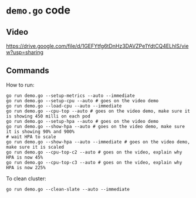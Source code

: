 # `demo.go` code

## Video

https://drive.google.com/file/d/1GEFYtfg6tDnHz3DAVZPe1YdtCQ4ELhlS/view?usp=sharing


## Commands

How to run:

```
go run demo.go --setup-metrics --auto --immediate
go run demo.go --setup-cpu --auto # goes on the video demo
go run demo.go --load-cpu --auto --immediate
go run demo.go --cpu-top --auto # goes on the video demo, make sure it is showing 450 milli on each pod
go run demo.go --setup-hpa --auto # goes on the video demo
go run demo.go --show-hpa --auto # goes on the video demo, make sure it is showing 90% and 900%
# wait HPA to scale
go run demo.go --show-hpa --auto --immediate # goes on the video demo, make sure it is scaled
go run demo.go --cpu-top-c2 --auto # goes on the video, explain why HPA is now 45%
go run demo.go --cpu-top-c3 --auto # goes on the video, explain why HPA is now 225%
```

To clean cluster:

```
go run demo.go --clean-slate --auto --immediate
```